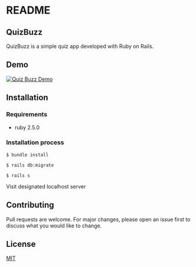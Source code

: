 # README


## QuizBuzz

QuizBuzz is a simple quiz app developed with Ruby on Rails.

## Demo

[![Quiz Buzz Demo](http://img.youtube.com/vi/eU9tCFCTNA0/0.jpg)](http://www.youtube.com/watch?v=eU9tCFCTNA0 "Quiz Buzz Demo")

## Installation

### Requirements
* ruby 2.5.0

### Installation process
`$ bundle install`

`$ rails db:migrate`

`$ rails s`

Visit designated localhost server


## Contributing
Pull requests are welcome. For major changes, please open an issue first to discuss what you would like to change.


## License
[MIT](https://choosealicense.com/licenses/mit/)
